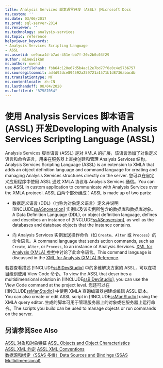 ```yaml
---
title: Analysis Services 脚本语言开发 (ASSL) |Microsoft Docs
ms.custom: ''
ms.date: 03/06/2017
ms.prod: sql-server-2014
ms.reviewer: ''
ms.technology: analysis-services
ms.topic: reference
helpviewer_keywords:
- Analysis Services Scripting Language
- ASSL
ms.assetid: ce9aca4d-b7ad-451e-bb7f-20c2b0c03f29
author: minewiskan
ms.author: owend
ms.openlocfilehash: fbb64c120e67d5b4ac12e7bd77f0e0c4e5736757
ms.sourcegitcommit: ad4d92dce894592a259721a1571b1d8736abacdb
ms.translationtype: MT
ms.contentlocale: zh-CN
ms.lasthandoff: 08/04/2020
ms.locfileid: "87587054"
---
```

# <a name="developing-with-analysis-services-scripting-language-assl"></a><span data-ttu-id="53fd9-102">使用 Analysis Services 脚本语言 (ASSL) 开发</span><span class="sxs-lookup"><span data-stu-id="53fd9-102">Developing with Analysis Services Scripting Language (ASSL)</span></span>
  <span data-ttu-id="53fd9-103">Analysis Services 脚本语言 (ASSL) 是对 XMLA 的扩展，该语言添加了对象定义语言和命令语言，用来在服务器上直接创建和管理 Analysis Services 结构。</span><span class="sxs-lookup"><span data-stu-id="53fd9-103">Analysis Services Scripting Language (ASSL) is an extension to XMLA that adds an object definition language and command language for creating and managing Analysis Services structures directly on the server.</span></span> <span data-ttu-id="53fd9-104">您可以在自定义应用程序中使用 ASSL 通过 XMLA 协议与 Analysis Services 通信。</span><span class="sxs-lookup"><span data-stu-id="53fd9-104">You can use ASSL in custom application to communicate with Analysis Services over the XMLA protocol.</span></span> <span data-ttu-id="53fd9-105">ASSL 由两个部分组成：</span><span class="sxs-lookup"><span data-stu-id="53fd9-105">ASSL is made up of two parts:</span></span>  
  
-   <span data-ttu-id="53fd9-106">数据定义语言 (DDL)（也称为对象定义语言）定义并说明 [!INCLUDE[ssASnoversion](../../../includes/ssasnoversion-md.md)] 实例以及该实例所包含的数据库和数据库对象。</span><span class="sxs-lookup"><span data-stu-id="53fd9-106">A Data Definition Language (DDL), or object definition language, defines and describes an instance of [!INCLUDE[ssASnoversion](../../../includes/ssasnoversion-md.md)], as well as the databases and database objects that the instance contains.</span></span>  
  
-   <span data-ttu-id="53fd9-107">向 Analysis Services 实例发送操作命令（如 `Create`、`Alter` 或 `Process`）的命令语言。</span><span class="sxs-lookup"><span data-stu-id="53fd9-107">A command language that sends action commands, such as `Create`, `Alter`, or `Process`, to an instance of Analysis Services.</span></span> <span data-ttu-id="53fd9-108">[XML for Analysis &#40;XMLA&#41; 参考](https://docs.microsoft.com/bi-reference/xmla/xml-for-analysis-xmla-reference)中讨论了此命令语言。</span><span class="sxs-lookup"><span data-stu-id="53fd9-108">This command language is discussed in the [XML for Analysis  &#40;XMLA&#41; Reference](https://docs.microsoft.com/bi-reference/xmla/xml-for-analysis-xmla-reference).</span></span>  
  
 <span data-ttu-id="53fd9-109">若要查看描述 [!INCLUDE[ssBIDevStudio](../../../includes/ssbidevstudio-md.md)] 中的多维解决方案的 ASSL，可以在项目级别使用 View Code 命令。</span><span class="sxs-lookup"><span data-stu-id="53fd9-109">To view the ASSL that describes a multidimensional solution in [!INCLUDE[ssBIDevStudio](../../../includes/ssbidevstudio-md.md)], you can use the View Code command at the project level.</span></span> <span data-ttu-id="53fd9-110">您还可以在 [!INCLUDE[ssManStudio](../../../includes/ssmanstudio-md.md)] 中使用 XMLA 查询编辑器创建或编辑 ASSL 脚本。</span><span class="sxs-lookup"><span data-stu-id="53fd9-110">You can also create or edit ASSL script in [!INCLUDE[ssManStudio](../../../includes/ssmanstudio-md.md)] using the XMLA query editor.</span></span> <span data-ttu-id="53fd9-111">生成的脚本可用于管理服务器上的对象或在服务器上运行命令。</span><span class="sxs-lookup"><span data-stu-id="53fd9-111">The scripts you build can be used to manage objects or run commands on the server.</span></span>  
  
## <a name="see-also"></a><span data-ttu-id="53fd9-112">另请参阅</span><span class="sxs-lookup"><span data-stu-id="53fd9-112">See Also</span></span>  
 <span data-ttu-id="53fd9-113">[ASSL 对象和对象特征](assl-objects-and-object-characteristics.md) </span><span class="sxs-lookup"><span data-stu-id="53fd9-113">[ASSL Objects and Object Characteristics](assl-objects-and-object-characteristics.md) </span></span>  
 <span data-ttu-id="53fd9-114">[ASSL XML 约定](assl-xml-conventions.md) </span><span class="sxs-lookup"><span data-stu-id="53fd9-114">[ASSL XML Conventions](assl-xml-conventions.md) </span></span>  
 [<span data-ttu-id="53fd9-115">数据源和绑定（SSAS 多维）</span><span class="sxs-lookup"><span data-stu-id="53fd9-115">Data Sources and Bindings &#40;SSAS Multidimensional&#41;</span></span>](../data-sources-and-bindings-ssas-multidimensional.md)  
  
  
